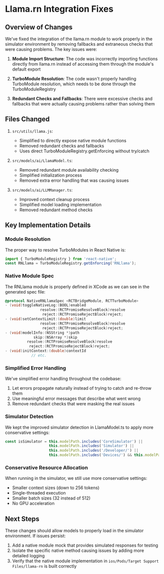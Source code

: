 # Llama.rn Integration Fixes

## Overview of Changes

We've fixed the integration of the llama.rn module to work properly in the simulator environment by removing fallbacks and extraneous checks that were causing problems. The key issues were:

1. **Module Import Structure**: The code was incorrectly importing functions directly from llama.rn instead of accessing them through the module's default export
   
2. **TurboModule Resolution**: The code wasn't properly handling TurboModule resolution, which needs to be done through the TurboModuleRegistry

3. **Redundant Checks and Fallbacks**: There were excessive checks and fallbacks that were actually causing problems rather than solving them

## Files Changed

1. `src/utils/llama.js`:
   - Simplified to directly expose native module functions
   - Removed redundant checks and fallbacks
   - Uses direct TurboModuleRegistry.getEnforcing without try/catch

2. `src/models/ai/LlamaModel.ts`:
   - Removed redundant module availability checking
   - Simplified initialization process
   - Removed extra error handling that was causing issues

3. `src/models/ai/LLMManager.ts`:
   - Improved context cleanup process
   - Simplified model loading implementation
   - Removed redundant method checks

## Key Implementation Details

### Module Resolution

The proper way to resolve TurboModules in React Native is:

```javascript
import { TurboModuleRegistry } from 'react-native';
const RNLlama = TurboModuleRegistry.getEnforcing('RNLlama');
```

### Native Module Spec

The RNLlama module is properly defined in XCode as we can see in the generated spec file:

```objectivec
@protocol NativeRNLlamaSpec <RCTBridgeModule, RCTTurboModule>
- (void)toggleNativeLog:(BOOL)enabled
                resolve:(RCTPromiseResolveBlock)resolve
                 reject:(RCTPromiseRejectBlock)reject;
- (void)setContextLimit:(double)limit
                resolve:(RCTPromiseResolveBlock)resolve
                 reject:(RCTPromiseRejectBlock)reject;
- (void)modelInfo:(NSString *)path
             skip:(NSArray *)skip
          resolve:(RCTPromiseResolveBlock)resolve
           reject:(RCTPromiseRejectBlock)reject;
- (void)initContext:(double)contextId
            // etc.
```

### Simplified Error Handling

We've simplified error handling throughout the codebase:

1. Let errors propagate naturally instead of trying to catch and re-throw them
2. Use meaningful error messages that describe what went wrong
3. Remove redundant checks that were masking the real issues

### Simulator Detection

We kept the improved simulator detection in LlamaModel.ts to apply more conservative settings:

```javascript
const isSimulator = this.modelPath.includes('CoreSimulator') || 
                    this.modelPath.includes('Simulator') ||
                    this.modelPath.includes('/Developer/') ||
                    this.modelPath.includes('Devices/') && this.modelPath.includes('Application/');
```

### Conservative Resource Allocation

When running in the simulator, we still use more conservative settings:

- Smaller context sizes (down to 256 tokens)
- Single-threaded execution
- Smaller batch sizes (32 instead of 512)
- No GPU acceleration

## Next Steps

These changes should allow models to properly load in the simulator environment. If issues persist:

1. Add a native module mock that provides simulated responses for testing
2. Isolate the specific native method causing issues by adding more detailed logging
3. Verify that the native module implementation in `ios/Pods/Target Support Files/llama-rn` is built correctly 